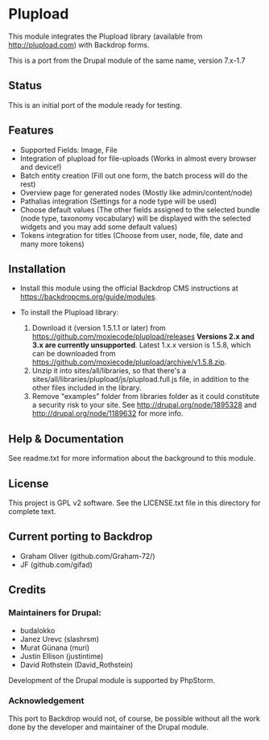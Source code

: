 #  Plupload

This module integrates the Plupload library (available from http://plupload.com)
with Backdrop forms.

This is a port from the Drupal module of the same name, version 7.x-1.7

## Status

This is an initial port of the module ready for testing.

## Features

  - Supported Fields: Image, File
  - Integration of plupload for file-uploads
      (Works in almost every browser and device!)
  - Batch entity creation (Fill out one form, the batch process will do the rest)
  - Overview page for generated nodes (Mostly like admin/content/node)
  - Pathalias integration (Settings for a node type will be used)
  - Choose default values (The other fields assigned to the selected bundle
       (node type, taxonomy vocabulary) will be displayed with the selected widgets
        and you may add some default values)
  - Tokens integration for titles (Choose from user, node, file, date and
    many more tokens)


## Installation

- Install this module using the official Backdrop CMS instructions at
  https://backdropcms.org/guide/modules.

- To install the Plupload library:

  1. Download it (version 1.5.1.1 or later) from
     https://github.com/moxiecode/plupload/releases **Versions 2.x and 3.x
     are currently unsupported**. Latest 1.x.x version is 1.5.8, which can be
     downloaded from https://github.com/moxiecode/plupload/archive/v1.5.8.zip.
  2. Unzip it into sites/all/libraries, so that there's a
     sites/all/libraries/plupload/js/plupload.full.js file, in addition to the
     other files included in the library.
  3. Remove "examples" folder from libraries folder as it could constitute a
     security risk to your site. See http://drupal.org/node/1895328 and
     http://drupal.org/node/1189632 for more info.
  


## Help & Documentation

See readme.txt for more information about the background to
this module.


## License

This project is GPL v2 software. See the LICENSE.txt file in this
directory for complete text.
    
        
## Current porting to Backdrop

- Graham Oliver (github.com/Graham-72/)
- JF (github.com/gifad)

## Credits

### Maintainers for Drupal:

- budalokko
- Janez Urevc (slashrsm)
- Murat Günana (muri)
- Justin Ellison (justintime)
- David Rothstein (David_Rothstein)

Development of the Drupal module is supported by PhpStorm.


### Acknowledgement

This port to Backdrop would not, of course, be possible without all
the work done by the developer and maintainer of the Drupal module.
